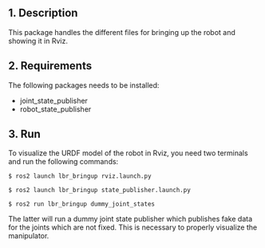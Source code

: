 ## 1. Description

This package handles the different files for bringing up the robot and showing it in Rviz. 

## 2. Requirements
The following packages needs to be installed:
- joint_state_publisher
- robot_state_publisher


## 3. Run

To visualize the URDF model of the robot in Rviz, you need two terminals and run the following commands:

```
$ ros2 launch lbr_bringup rviz.launch.py
```
```
$ ros2 launch lbr_bringup state_publisher.launch.py
```
```
$ ros2 run lbr_bringup dummy_joint_states
```

The latter will run a dummy joint state publisher which publishes fake data for the joints which are not fixed. This is necessary to properly visualize the manipulator. 

